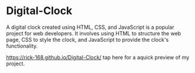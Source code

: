 # Digital-Clock
A digital clock created using HTML, CSS, and JavaScript is a popular project for web developers. It involves using HTML to structure the web page, CSS to style the clock, and JavaScript to provide the clock's functionality.

https://rick-168.github.io/Digital-Clock/  tap here for a aquick preview of my project.
